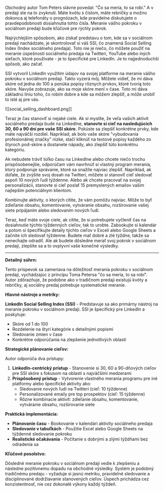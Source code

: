 
Obchodný autor Tom Peters slávne povedal: "Čo sa meria, to sa robí." A v predaji ste na to zvyknutí. Máte kvótu s číslom, máte rebríčky a možno dokonca aj telefonáty o prognózach, kde pravidelne diskutujete o pravdepodobnosti dosiahnutia tohto čísla. Meranie vášho pokroku v sociálnom predaji bude kľúčové pre rýchly pokrok.

Najrýchlejším spôsobom, ako získať predstavu o tom, kde sa v sociálnom predaji nachádzate, je skontrolovať si váš SSI, čo znamená Social Selling Index (Index sociálneho predaja). Toto nie je niečo, čo môžete použiť na meranie úspešnosti sociálneho predaja na Twitteri, YouTube alebo iných sieťach, ktoré používate - je to špecifické pre LinkedIn. Je to najjednoduchší spôsob, ako začať.

SSI vytvoril LinkedIn využitím údajov na svojej platforme na meranie vášho pokroku v sociálnom predaji. Takto vyzerá môj. Môžete vidieť, že mi dáva skóre od jedna do 100 a ponúka popisy rôznych prvkov, ktoré tvorią toto skóre. Navyše zobrazuje, ako sa moje skóre mení v čase. Toto mi dáva základnú líniu toho, čo robím dobre a kde sa môžem zlepšiť, a môže urobiť to isté aj pre vás.

![[social_selling_dashboard.png]]

Teraz je čas stanoviť si nejaké ciele. Ak si myslíte, že veľa vašich aktivít sociálneho predaja bude na LinkedIne, **stanovte si cieľ na nasledujúcich 30, 60 a 90 dní pre vaše SSI skóre.** Pokúste sa zlepšiť konkrétne prvky, kde máte najväčší rozdiel. Napríklad, ak bolo vaše skóre "vybudovania profesionálnej značky" nízke, stačí kliknúť na textové popisy každého zo štyroch pod-skóre a dostanete nápady, ako zlepšiť túto konkrétnu kategóriu.

Ak nebudete tráviť toľko času na LinkedIne alebo chcete niečo trochu prispôsobenejšie, odporúčam vám navrhnúť si vlastný program merania, ktorý podporuje správanie, ktoré sa snažíte najviac zlepšiť. Napríklad, ak dúfate, že zvýšite svoj dosah na Twitteri, môžete si stanoviť cieľ sledovať aspoň 10 nových ľudí týždenne. Alebo ak chcete pracovať na svojej personalizácii, stanovte si cieľ poslať 15 premyslených emailov vašim najlepším potenciálnym klientom.

Kombinujte aktivity, o ktorých cítite, že vám pomôžu najviac. Môže to byť zdieľanie obsahu, komentovanie, vytváranie obsahu, rozširovanie vašej siete pripájaním alebo sledovaním nových ľudí.

Teraz, keď máte svoje ciele, ak cítite, že si potrebujete vyčleniť čas na dosiahnutie týchto týždenných cieľov, tak to urobte. Zabookujte si kalendár a potom si špecifikujte detaily týchto cieľov v Exceli alebo Google Sheets a začnite ich sledovať týždenne. Budete mať dobré a zlé týždne, takže sa nenechajte odradiť. Ale ak budete dôsledne merať svoj pokrok v sociálnom predaji, zlepšíte sa a to ovplyvní vaše konečné výsledky.

---

**Detailný súhrn:**

Tento príspevok sa zameriava na dôležitosť merania pokroku v sociálnom predaji, vychádzajúc z princípu Toma Petersa "čo sa meria, to sa robí". Autor zdôrazňuje, že podobne ako v tradičnom predaji existujú kvóty a rebríčky, aj sociálny predaj potrebuje systematické meranie.

**Hlavné nástroje a metriky:**

**LinkedIn Social Selling Index (SSI)** - Predstavuje sa ako primárny nástroj na meranie pokroku v sociálnom predaji. SSI je špecifický pre LinkedIn a poskytuje:

- Skóre od 1 do 100
- Rozdelenie na štyri kategórie s detailnými popismi
- Sledovanie zmien v čase
- Konkrétne odporúčania na zlepšenie jednotlivých oblastí

**Strategické plánovanie cieľov:**

Autor odporúča dva prístupy:

1. **LinkedIn-centrický prístup** - Stanovenie si 30, 60 a 90-dňových cieľov pre SSI skóre s fokusom na oblasti s najväčšími medzerami
2. **Prispôsobený prístup** - Vytvorenie vlastného merania programu pre iné platformy alebo špecifické aktivity ako:
    - Sledovanie nových ľudí na Twitteri (cieľ: 10 týždenne)
    - Personalizované emaily pre top prospektov (cieľ: 15 týždenne)
    - Rôzne kombinacie aktivít: zdieľanie obsahu, komentovanie, vytváranie obsahu, rozširovanie siete

**Praktická implementácia:**

- **Plánovanie času** - Bookovanie v kalendári aktivity sociálneho predaja
- **Sledovanie v tabuľkách** - Použitie Excel alebo Google Sheets na týždenné sledovanie pokroku
- **Realistické očakávania** - Počítanie s dobrými a zlými týždňami bez odradenia sa

**Kľúčové posolstvo:**

Dôsledné meranie pokroku v sociálnom predaji vedie k zlepšeniu a následne pozitívnemu dopadu na obchodné výsledky. Systém je podobný tradičnému predaju - vyžaduje si jasnú metriku, pravidelné sledovanie a disciplinované dodržiavanie stanovených cieľov. Úspech prichádza cez konzistentnosť, nie cez dokonalé výkony každý týždeň.